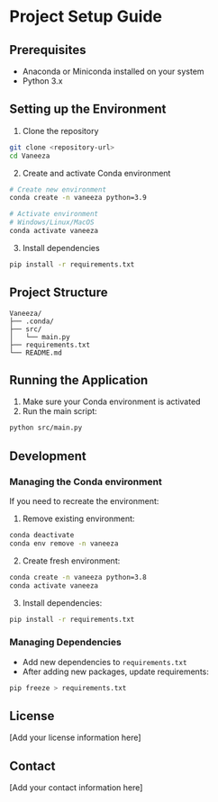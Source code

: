 # Project Setup Guide

## Prerequisites
- Anaconda or Miniconda installed on your system
- Python 3.x

## Setting up the Environment

1. Clone the repository
```bash
git clone <repository-url>
cd Vaneeza
```

2. Create and activate Conda environment
```bash
# Create new environment
conda create -n vaneeza python=3.9

# Activate environment
# Windows/Linux/MacOS
conda activate vaneeza
```

3. Install dependencies
```bash
pip install -r requirements.txt
```

## Project Structure
```
Vaneeza/
├── .conda/
├── src/
│   └── main.py
├── requirements.txt
└── README.md
```

## Running the Application
1. Make sure your Conda environment is activated
2. Run the main script:
```bash
python src/main.py
```

## Development

### Managing the Conda environment
If you need to recreate the environment:
1. Remove existing environment:
```bash
conda deactivate
conda env remove -n vaneeza
```
2. Create fresh environment:
```bash
conda create -n vaneeza python=3.8
conda activate vaneeza
```
3. Install dependencies:
```bash
pip install -r requirements.txt
```

### Managing Dependencies
- Add new dependencies to `requirements.txt`
- After adding new packages, update requirements:
```bash
pip freeze > requirements.txt
```

## License
[Add your license information here]

## Contact
[Add your contact information here]
